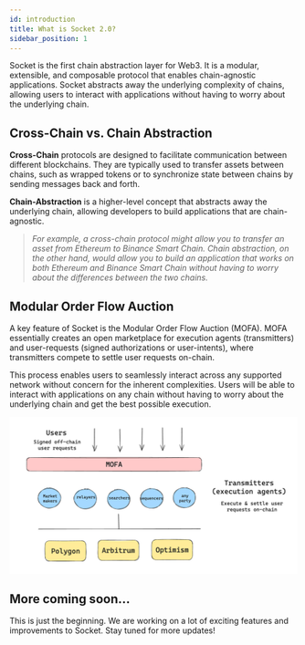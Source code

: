 ```yaml
---
id: introduction
title: What is Socket 2.0?
sidebar_position: 1
---
```


Socket is the first chain abstraction layer for Web3. It is a modular, extensible, and composable protocol that enables chain-agnostic applications. Socket abstracts away the underlying complexity of chains, allowing users to interact with applications without having to worry about the underlying chain.

## Cross-Chain vs. Chain Abstraction

**Cross-Chain** protocols are designed to facilitate communication between different blockchains. They are typically used to transfer assets between chains, such as wrapped tokens or to synchronize state between chains by sending messages back and forth.

**Chain-Abstraction** is a higher-level concept that abstracts away the underlying chain, allowing developers to build applications that are chain-agnostic.

> _For example, a cross-chain protocol might allow you to transfer an asset from Ethereum to Binance Smart Chain. Chain abstraction, on the other hand, would allow you to build an application that works on both Ethereum and Binance Smart Chain without having to worry about the differences between the two chains._

## Modular Order Flow Auction

A key feature of Socket is the Modular Order Flow Auction (MOFA). MOFA essentially creates an open marketplace for execution agents (transmitters) and user-requests (signed authorizations or user-intents), where transmitters compete to settle user requests on-chain.

This process enables users to seamlessly interact across any supported network without concern for the inherent complexities. Users will be able to interact with applications on any chain without having to worry about the underlying chain and get the best possible execution.

![Modular Order Flow Auction (MOFA)](../static/img/mofa.png)

## More coming soon...

This is just the beginning. We are working on a lot of exciting features and improvements to Socket. Stay tuned for more updates!
